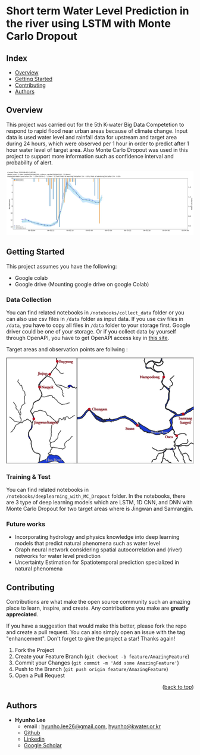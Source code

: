 # Short term Water Level Prediction in the river using LSTM with Monte Carlo Dropout

## Index
  - [Overview](#overview) 
  - [Getting Started](#getting-started)
  - [Contributing](#contributing)
  - [Authors](#authors)


## Overview
This project was carried out for the 5th K-water Big Data Competetion to respond to rapid flood near urban areas because of climate change. Input data is used water level and rainfall data for upstream and target area during 24 hours, which were observed per 1 hour in order to predict after 1 hour water level of target area. Also Monte Carlo Dropout was used in this project to support more information such as confidence interval and probability of alert.

![](./header.png)


## Getting Started

This project assumes you have the following:

 - Google colab
 - Google drive (Mounting google drive on google Colab)

### Data Collection

You can find related notebooks in `/notebooks/collect_data` folder or you can also use csv files in `/data` folder as input data.
If you use csv files in `/data`, you have to copy all files in `/data` folder to your storage first. Google driver could be one of your storage.
Or if you collect data by yourself through OpenAPI, you have to get OpenAPI access key in [this site](http://www.wamis.go.kr:8080/wamisweb/main/mainPage.do). 

Target areas and observation points are follwing :

![](./targetarea.png)

### Training & Test

You can find related notebooks in `/notebooks/deeplearning_with_MC_Dropout` folder.
In the notebooks, there are 3 type of deep learning models which are LSTM, 1D CNN, and DNN with Monte Carlo Dropout for two target areas where is Jingwan and Samrangjin.

### Future works

 - Incorporating hydrology and physics knowledge into deep learning models that predict natural phenomena such as water level
 - Graph neural network considering spatial autocorrelation and (river) networks for water level prediction
 - Uncertainty Estimation for Spatiotemporal prediction specialized in natural phenomena

<!-- CONTRIBUTING -->
## Contributing

Contributions are what make the open source community such an amazing place to learn, inspire, and create. Any contributions you make are **greatly appreciated**.

If you have a suggestion that would make this better, please fork the repo and create a pull request. You can also simply open an issue with the tag "enhancement".
Don't forget to give the project a star! Thanks again!

1. Fork the Project
2. Create your Feature Branch (`git checkout -b feature/AmazingFeature`)
3. Commit your Changes (`git commit -m 'Add some AmazingFeature'`)
4. Push to the Branch (`git push origin feature/AmazingFeature`)
5. Open a Pull Request

<p align="right">(<a href="#top">back to top</a>)</p>

<!-- Authors -->
## Authors
  - **Hyunho Lee** 
    - email : <hyunho.lee26@gmail.com>, <hyunho@kwater.or.kr>
    - [Github](https://github.com/hyunholee26)
    - [Linkedin](https://www.linkedin.com/in/hyunho-lee-91a473226/)
    - [Google Scholar](https://scholar.google.com/citations?user=_BauogcAAAAJ&hl=ko)
